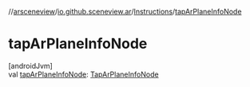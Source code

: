 //[arsceneview](../../../index.md)/[io.github.sceneview.ar](../index.md)/[Instructions](index.md)/[tapArPlaneInfoNode](tap-ar-plane-info-node.md)

# tapArPlaneInfoNode

[androidJvm]\
val [tapArPlaneInfoNode](tap-ar-plane-info-node.md): [TapArPlaneInfoNode](../../io.github.sceneview.ar.node.infos/-tap-ar-plane-info-node/index.md)
